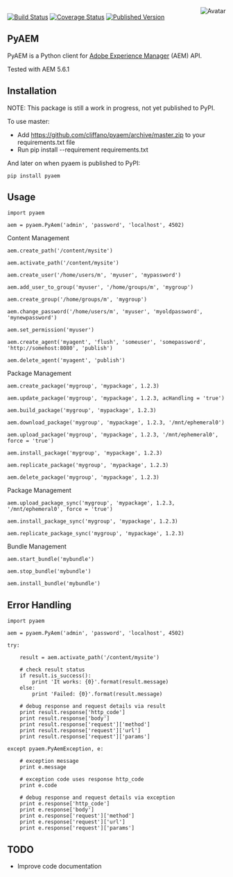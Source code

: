 <img align="right" src="https://raw.github.com/cliffano/pyaem/master/avatar.jpg" alt="Avatar"/>

[![Build Status](https://secure.travis-ci.org/cliffano/pyaem.png?branch=master)](http://travis-ci.org/cliffano/pyaem)
[![Coverage Status](https://coveralls.io/repos/cliffano/pyaem/badge.png?branch=master)](https://coveralls.io/r/cliffano/pyaem?branch=master)
[![Published Version](https://badge.fury.io/py/pyaem.svg)](http://badge.fury.io/py/coveralls)
<br/>

PyAEM
-----

PyAEM is a Python client for [Adobe Experience Manager](http://dev.day.com/docs/en/cq/current.html) (AEM) API.

Tested with AEM 5.6.1

Installation
------------

NOTE: This package is still a work in progress, not yet published to PyPI.

To use master:

* Add https://github.com/cliffano/pyaem/archive/master.zip to your requirements.txt file
* Run pip install --requirement requirements.txt 

And later on when pyaem is published to PyPI:

    pip install pyaem

Usage
-----

    import pyaem

    aem = pyaem.PyAem('admin', 'password', 'localhost', 4502)

Content Management

    aem.create_path('/content/mysite')

    aem.activate_path('/content/mysite')

    aem.create_user('/home/users/m', 'myuser', 'mypassword')

    aem.add_user_to_group('myuser', '/home/groups/m', 'mygroup')

    aem.create_group('/home/groups/m', 'mygroup')

    aem.change_password('/home/users/m', 'myuser', 'myoldpassword', 'mynewpassword')

    aem.set_permission('myuser')

    aem.create_agent('myagent', 'flush', 'someuser', 'somepassword', 'http://somehost:8080', 'publish')

    aem.delete_agent('myagent', 'publish')

Package Management

    aem.create_package('mygroup', 'mypackage', 1.2.3)

    aem.update_package('mygroup', 'mypackage', 1.2.3, acHandling = 'true')

    aem.build_package('mygroup', 'mypackage', 1.2.3)

    aem.download_package('mygroup', 'mypackage', 1.2.3, '/mnt/ephemeral0')

    aem.upload_package('mygroup', 'mypackage', 1.2.3, '/mnt/ephemeral0', force = 'true')

    aem.install_package('mygroup', 'mypackage', 1.2.3)

    aem.replicate_package('mygroup', 'mypackage', 1.2.3)

    aem.delete_package('mygroup', 'mypackage', 1.2.3)

Package Management

    aem.upload_package_sync('mygroup', 'mypackage', 1.2.3, '/mnt/ephemeral0', force = 'true')

    aem.install_package_sync('mygroup', 'mypackage', 1.2.3)

    aem.replicate_package_sync('mygroup', 'mypackage', 1.2.3)
    
Bundle Management

    aem.start_bundle('mybundle')

    aem.stop_bundle('mybundle')

    aem.install_bundle('mybundle')

Error Handling
--------------

    import pyaem

    aem = pyaem.PyAem('admin', 'password', 'localhost', 4502)

    try:
    
        result = aem.activate_path('/content/mysite')
        
        # check result status
        if result.is_success():
        	print 'It works: {0}'.format(result.message)
        else:
        	print 'Failed: {0}'.format(result.message)

        # debug response and request details via result
        print result.response['http_code']
        print result.response['body']
        print result.response['request']['method']
        print result.response['request']['url']
        print result.response['request']['params']
        	
    except pyaem.PyAemException, e:
    
        # exception message
        print e.message

        # exception code uses response http_code
        print e.code

        # debug response and request details via exception
        print e.response['http_code']
        print e.response['body']
        print e.response['request']['method']
        print e.response['request']['url']
        print e.response['request']['params']
        
TODO
----

* Improve code documentation
